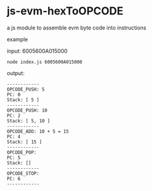 # js-evm-hexToOPCODE
a js module to assemble evm byte code into instructions

example

input: 6005600A015000

``node index.js 6005600A015000``

output:

```
------------
OPCODE_PUSH: 5
PC: 0
Stack: [ 5 ]
------------
OPCODE_PUSH: 10
PC: 2
Stack: [ 5, 10 ]
------------
OPCODE_ADD: 10 + 5 = 15
PC: 4
Stack: [ 15 ]
------------
OPCODE_POP:
PC: 5
Stack: []
------------
OPCODE_STOP:
PC: 6
------------
```
